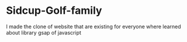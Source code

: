 # Sidcup-Golf-family

I made the clone of website that are existing for everyone where learned about library gsap of javascript
